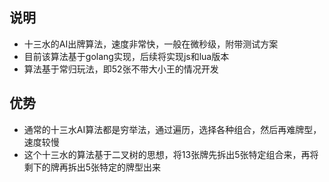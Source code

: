 ## 说明
* 十三水的AI出牌算法，速度非常快，一般在微秒级，附带测试方案
* 目前该算法基于golang实现，后续将实现js和lua版本
* 算法基于常归玩法，即52张不带大小王的情况开发

## 优势
* 通常的十三水AI算法都是穷举法，通过遍历，选择各种组合，然后再难牌型，速度较慢
* 这个十三水的算法基于二叉树的思想，将13张牌先拆出5张特定组合来，再将剩下的牌再拆出5张特定的牌型出来

